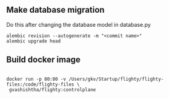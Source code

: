 ## Make database migration

Do this after changing the database model in database.py

```
alembic revision --autogenerate -m "<commit name>"
alembic upgrade head
```

## Build docker image

```

docker run -p 80:80 -v /Users/gkv/Startup/flighty/flighty-files:/code/flighty-files \
 gvashishtha/flighty:controlplane
```

